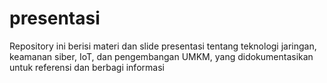 # presentasi
Repository ini berisi materi dan slide presentasi tentang teknologi jaringan, keamanan siber, IoT, dan pengembangan UMKM, yang didokumentasikan untuk referensi dan berbagi informasi
